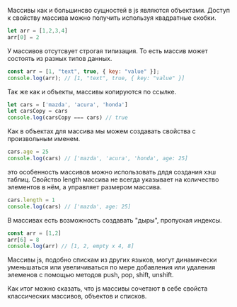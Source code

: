 Массивы как и большинсво сущностей в js являются объектами. Доступ к свойству массива можно получить используя квадратные скобки.
```js script
let arr = [1,2,3,4]
arr[0] = 2
```
У массивов отсутсвует строгая типизация. То есть массив может состоять из разных типов данных.
```js script
const arr = [1, "text", true, { key: "value" }];
console.log(arr); // [1, "text", true, { key: "value" }]
```
Так же как и объекты, массивы копируются по ссылке.
```js script
let cars = ['mazda', 'acura', 'honda']
let carsCopy = cars
console.log(carsCopy === cars) // true
```
Как в объектах для массива мы можем создавать свойства с произвольным именем.
```js script
cars.age = 25
console.log(cars) // ['mazda', 'acura', 'honda', age: 25]
```
это особенность массивов можно использовать длдя создания хэш таблиц.
Свойство length массива не всегда указывает на количество элементов в нём, а управляет размером массива.
```js script
cars.length = 1
console.log(cars) // ['mazda', age: 25]
```
В массивах есть возможность создавать "дыры", пропуская индексы.
```js script
const arr = [1,2]
arr[6] = 8
console.log(arr) // [1, 2, empty x 4, 8]
```
Массивы js, подобно спискам из других языков, могут динамически уменьшаться или увеличиваться по мере добавления или удаления элеменов с помощью методов push, pop, shift, unshift. 

Как итог можно сказать, что js массивы сочетают в себе свойста классических массивов, объектов и списков.